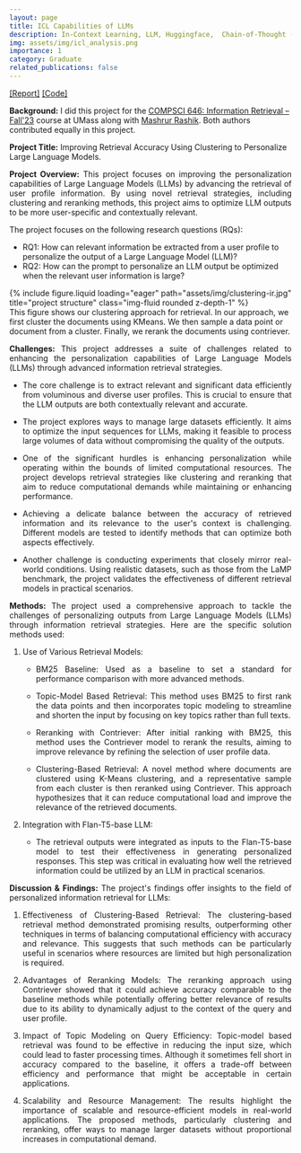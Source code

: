 ```yaml
---
layout: page
title: ICL Capabilities of LLMs
description: In-Context Learning, LLM, Huggingface,  Chain-of-Thought (CoT).
img: assets/img/icl_analysis.png
importance: 1
category: Graduate
related_publications: false
---
```

<a href="https://amit010.github.io/assets/pdf/LLM_Personalization.pdf">[Report]</a> <a href='https://github.com/amit-sarker/LLM_Personalization'>[Code]</a>

<strong>Background:</strong> I did this project for the <a href="https://groups.cs.umass.edu/zamani/compsci-646-information-retrieval-fall-2023/">COMPSCI 646: Information Retrieval – Fall'23</a> course at UMass along with <a href="https://mashrur29.github.io/">Mashrur Rashik</a>. Both authors contributed equally in this project.

<strong>Project Title:</strong> Improving Retrieval Accuracy Using Clustering to Personalize Large Language Models.

<p style="text-align:justify">
<strong>Project Overview:</strong> This project focuses on improving the personalization capabilities of Large Language Models (LLMs) by advancing the retrieval of user profile information. By using novel retrieval strategies, including clustering and reranking methods, this project aims to optimize LLM outputs to be more user-specific and contextually relevant.
</p>
The project focuses on the following research questions (RQs):
<ul>
    <li> RQ1: How can relevant information be extracted from a user profile to personalize the output of a Large Language Model (LLM)? </li>
    <li> RQ2: How can the prompt to personalize an LLM output be optimized when the relevant user information is large? </li>
</ul>

<div class="row">
    <div class="col-sm mt-3 mt-md-0">
        {% include figure.liquid loading="eager" path="assets/img/clustering-ir.jpg" title="project structure" class="img-fluid rounded z-depth-1" %}
    </div>
</div>
<div class="caption">
    This figure shows our clustering approach for retrieval. In our approach, we first cluster the documents using KMeans. We then sample a data point or document from a cluster. Finally, we rerank the documents using contriever.
</div>

<p style="text-align:justify"><strong>Challenges:</strong> This project addresses a suite of challenges related to enhancing the personalization capabilities of Large Language Models (LLMs) through advanced information retrieval strategies.</p>
<ul>
    <li> <p style="text-align:justify">The core challenge is to extract relevant and significant data efficiently from voluminous and diverse user profiles. This is crucial to ensure that the LLM outputs are both contextually relevant and accurate.</p> </li>
    <li> <p style="text-align:justify">The project explores ways to manage large datasets efficiently. It aims to optimize the input sequences for LLMs, making it feasible to process large volumes of data without compromising the quality of the outputs.</p> </li>
    <li> <p style="text-align:justify">One of the significant hurdles is enhancing personalization while operating within the bounds of limited computational resources. The project develops retrieval strategies like clustering and reranking that aim to reduce computational demands while maintaining or enhancing performance.</p> </li>
    <li> <p style="text-align:justify">Achieving a delicate balance between the accuracy of retrieved information and its relevance to the user's context is challenging. Different models are tested to identify methods that can optimize both aspects effectively.</p> </li>
    <li> <p style="text-align:justify">Another challenge is conducting experiments that closely mirror real-world conditions. Using realistic datasets, such as those from the LaMP benchmark, the project validates the effectiveness of different retrieval models in practical scenarios.</p> </li>
</ul>

<p style="text-align:justify"><strong>Methods:</strong> The project used a comprehensive approach to tackle the challenges of personalizing outputs from Large Language Models (LLMs) through information retrieval strategies. Here are the specific solution methods used:</p>
<ol>
    <li> Use of Various Retrieval Models: </li>
    <ul>
        <li> <p style="text-align:justify">BM25 Baseline: Used as a baseline to set a standard for performance comparison with more advanced methods.</p> </li>
        <li> <p style="text-align:justify">Topic-Model Based Retrieval: This method uses BM25 to first rank the data points and then incorporates topic modeling to streamline and shorten the input by focusing on key topics rather than full texts.</p> </li>
        <li> <p style="text-align:justify">Reranking with Contriever: After initial ranking with BM25, this method uses the Contriever model to rerank the results, aiming to improve relevance by refining the selection of user profile data.</p> </li>
        <li> <p style="text-align:justify">Clustering-Based Retrieval: A novel method where documents are clustered using K-Means clustering, and a representative sample from each cluster is then reranked using Contriever. This approach hypothesizes that it can reduce computational load and improve the relevance of the retrieved documents.</p> </li>
    </ul>
    <li> Integration with Flan-T5-base LLM: </li>
    <ul>
        <li> <p style="text-align:justify">The retrieval outputs were integrated as inputs to the Flan-T5-base model to test their effectiveness in generating personalized responses. This step was critical in evaluating how well the retrieved information could be utilized by an LLM in practical scenarios.</p> </li>
    </ul>
</ol>

<p style="text-align:justify"><strong>Discussion & Findings:</strong> The project's findings offer insights to the field of personalized information retrieval for LLMs:</p>
<ol>
    <li> <p style="text-align:justify">Effectiveness of Clustering-Based Retrieval: The clustering-based retrieval method demonstrated promising results, outperforming other techniques in terms of balancing computational efficiency with accuracy and relevance. This suggests that such methods can be particularly useful in scenarios where resources are limited but high personalization is required.</p> </li>
    <li> <p style="text-align:justify">Advantages of Reranking Models: The reranking approach using Contriever showed that it could achieve accuracy comparable to the baseline methods while potentially offering better relevance of results due to its ability to dynamically adjust to the context of the query and user profile.</p> </li>
    <li> <p style="text-align:justify">Impact of Topic Modeling on Query Efficiency: Topic-model based retrieval was found to be effective in reducing the input size, which could lead to faster processing times. Although it sometimes fell short in accuracy compared to the baseline, it offers a trade-off between efficiency and performance that might be acceptable in certain applications.</p> </li>
    <li> <p style="text-align:justify">Scalability and Resource Management: The results highlight the importance of scalable and resource-efficient models in real-world applications. The proposed methods, particularly clustering and reranking, offer ways to manage larger datasets without proportional increases in computational demand.</p> </li>
</ol>
